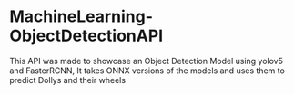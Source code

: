 # MachineLearning-ObjectDetectionAPI

This API was made to showcase an Object Detection Model using yolov5 and FasterRCNN,
It takes ONNX versions of the models and uses them to predict Dollys and their wheels
